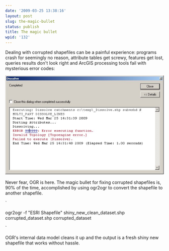 ```yaml
---
date: '2009-03-25 13:38:16'
layout: post
slug: the-magic-bullet
status: publish
title: The magic bullet
wpid: '132'
---
```


Dealing with corrupted shapefiles can be a painful experience: programs crash for seemingly no reason, attribute tables get screwy, features get lost, queries results don't look right and ArcGIS processing tools fail with mysterious error codes:

![Dissolve error](/assets/img/uploads/2009/03/dissolve_error.jpg)

Never fear, OGR is here. The magic bullet for fixing corrupted shapefiles is, 90% of the time, accomplished by using ogr2ogr to convert the shapefile to another shapefile. 


`

> 
ogr2ogr -f "ESRI Shapefile"  shiny_new_clean_dataset.shp corrupted_dataset.shp corrupted_dataset

`



OGR's internal data model cleans it up and the output is a fresh shiny new shapefile that works without hassle. 





